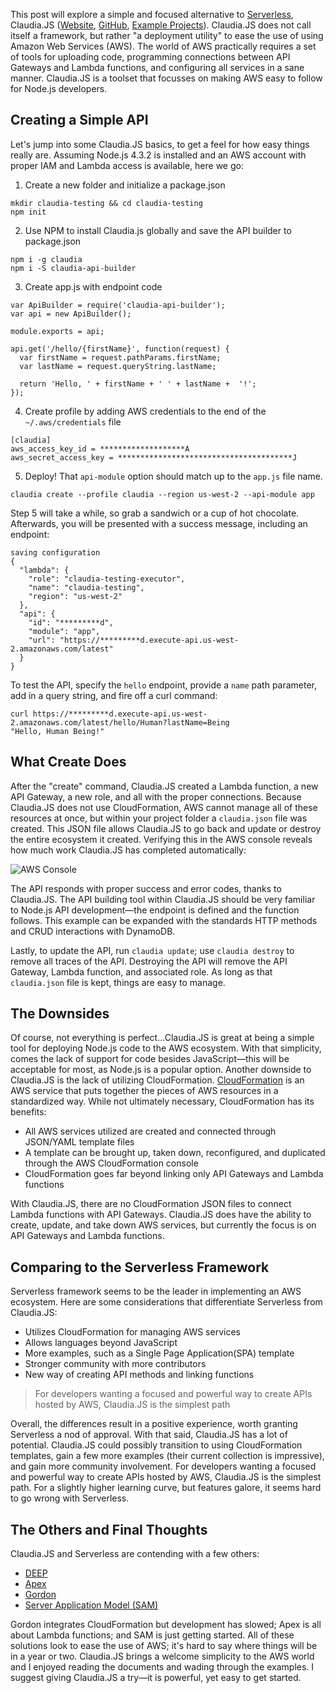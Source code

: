 This post will explore a simple and focused alternative to [Serverless](https://serverless.com), Claudia.JS ([Website](https://claudiajs.com), [GitHub](https://github.com/claudiajs/claudia), [Example Projects](https://github.com/claudiajs/example-projects)). Claudia.JS does not call itself a framework, but rather "a deployment utility" to ease the use of using Amazon Web Services (AWS). The world of AWS practically requires a set of tools for uploading code, programming connections between API Gateways and Lambda functions, and configuring all services in a sane manner. Claudia.JS is a toolset that focusses on making AWS easy to follow for Node.js developers.

## Creating a Simple API
Let's jump into some Claudia.JS basics, to get a feel for how easy things really are. Assuming Node.js 4.3.2 is installed and an AWS account with proper IAM and Lambda access is available, here we go:

1. Create a new folder and initialize a package.json
  ```
  mkdir claudia-testing && cd claudia-testing
  npm init
  ```

2. Use NPM to install Claudia.js globally and save the API builder to package.json
  ```
  npm i -g claudia
  npm i -S claudia-api-builder
  ```

3. Create app.js with endpoint code
  ```
  var ApiBuilder = require('claudia-api-builder');
  var api = new ApiBuilder();

  module.exports = api;

  api.get('/hello/{firstName}', function(request) {
    var firstName = request.pathParams.firstName;
    var lastName = request.queryString.lastName;

    return 'Hello, ' + firstName + ' ' + lastName +  '!';
  });
  ```

4. Create profile by adding AWS credentials to the end of the `~/.aws/credentials` file
  ```
  [claudia]
  aws_access_key_id = *******************A
  aws_secret_access_key = ***************************************J
  ```

5. Deploy! That `api-module` option should match up to the `app.js` file name.
  ```
  claudia create --profile claudia --region us-west-2 --api-module app
  ```

Step 5 will take a while, so grab a sandwich or a cup of hot chocolate. Afterwards, you will be presented with a success message, including an endpoint:

```
saving configuration
{
  "lambda": {
    "role": "claudia-testing-executor",
    "name": "claudia-testing",
    "region": "us-west-2"
  },
  "api": {
    "id": "*********d",
    "module": "app",
    "url": "https://*********d.execute-api.us-west-2.amazonaws.com/latest"
  }
}
```

To test the API, specify the `hello` endpoint, provide a `name` path parameter, add in a query string, and fire off a curl command:

```
curl https://*********d.execute-api.us-west-2.amazonaws.com/latest/hello/Human?lastName=Being
"Hello, Human Being!"
```

## What Create Does
After the "create" command, Claudia.JS created a Lambda function, a new API Gateway, a new role, and all with the proper connections. Because Claudia.JS does not use CloudFormation, AWS cannot manage all of these resources at once, but within your project folder a `claudia.json` file was created. This JSON file allows Claudia.JS to go back and update or destroy the entire ecosystem it created. Verifying this in the AWS console reveals how much work Claudia.JS has completed automatically:

![AWS Console](/assets/img/thoughts/aws-console.jpg)

The API responds with proper success and error codes, thanks to Claudia.JS. The API building tool within Claudia.JS should be very familiar to Node.js API development—the endpoint is defined and the function follows. This example can be expanded with the standards HTTP methods and CRUD interactions with DynamoDB.

Lastly, to update the API, run `claudia update`; use `claudia destroy` to remove all traces of the API. Destroying the API will remove the API Gateway, Lambda function, and associated role. As long as that `claudia.json` file is kept, things are easy to manage.

## The Downsides
Of course, not everything is perfect...Claudia.JS is great at being a simple tool for deploying Node.js code to the AWS ecosystem. With that simplicity, comes the lack of support for code besides JavaScript—this will be acceptable for most, as Node.js is a popular option. Another downside to Claudia.JS is the lack of utilizing CloudFormation. [CloudFormation](https://aws.amazon.com/cloudformation) is an AWS service that puts together the pieces of AWS resources in a standardized way. While not ultimately necessary, CloudFormation has its benefits:

- All AWS services utilized are created and connected through JSON/YAML template files
- A template can be brought up, taken down, reconfigured, and duplicated through the AWS CloudFormation console
- CloudFormation goes far beyond linking only API Gateways and Lambda functions

With Claudia.JS, there are no CloudFormation JSON files to connect Lambda functions with API Gateways. Claudia.JS does have the ability to create, update, and take down AWS services, but currently the focus is on API Gateways and Lambda functions.

## Comparing to the Serverless Framework
Serverless framework seems to be the leader in implementing an AWS ecosystem. Here are some considerations that differentiate Serverless from Claudia.JS:

- Utilizes CloudFormation for managing AWS services
- Allows languages beyond JavaScript
- More examples, such as a Single Page Application(SPA) template
- Stronger community with more contributors
- New way of creating API methods and linking functions

> For developers wanting a focused and powerful way to create APIs hosted by AWS, Claudia.JS is the simplest path

Overall, the differences result in a positive experience, worth granting Serverless a nod of approval. With that said, Claudia.JS has a lot of potential. Claudia.JS could possibly transition to using CloudFormation templates, gain a few more examples (their current collection is impressive), and gain more community involvement. For developers wanting a focused and powerful way to create APIs hosted by AWS, Claudia.JS is the simplest path. For a slightly higher learning curve, but features galore, it seems hard to go wrong with Serverless.

## The Others and Final Thoughts
Claudia.JS and Serverless are contending with a few others:

- [DEEP](https://github.com/MitocGroup/deep-framework)
- [Apex](https://github.com/apex/apex)
- [Gordon](https://github.com/jorgebastida/gordon)
- [Server Application Model (SAM)](https://github.com/awslabs/serverless-application-model)

Gordon integrates CloudFormation but development has slowed; Apex is all about Lambda functions; and SAM is just getting started. All of these solutions look to ease the use of AWS; it's hard to say where things will be in a year or two. Claudia.JS brings a welcome simplicity to the AWS world and I enjoyed reading the documents and wading through the examples. I suggest giving Claudia.JS a try—it is powerful, yet easy to get started.
